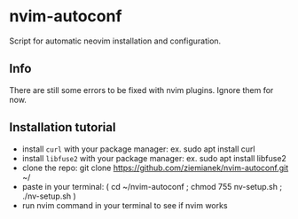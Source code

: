 # nvim-autoconf
Script for automatic neovim installation and configuration.

## Info
There are still some errors to be fixed with nvim plugins.
Ignore them for now.

## Installation tutorial
* install `curl` with your package manager: ex. sudo apt install curl
* install `libfuse2` with your package manager: ex. sudo apt install libfuse2
* clone the repo: git clone https://github.com/ziemianek/nvim-autoconf.git ~/
* paste in your terminal: ( cd ~/nvim-autoconf ; chmod 755 nv-setup.sh ; ./nv-setup.sh )
* run nvim command in your terminal to see if nvim works
